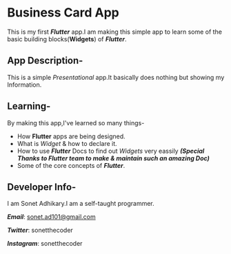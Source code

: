 # Business Card App

This is my first **_Flutter_** app.I am making this simple app to learn some of the basic building blocks(**Widgets**) of **_Flutter_**.

## App Description-

This is a simple _Presentational_ app.It basically does nothing but showing my Information.

## Learning-

By making this app,I've learned so many things-

- How **Flutter** apps are being designed.
- What is _Widget_ & how to declare it.
- How to use **_Flutter_** Docs to find out _Widgets_ very eassily **_(Special Thanks to Flutter team to make & maintain such an amazing Doc)_**
- Some of the core concepts of **_Flutter_**.

## Developer Info-

I am Sonet Adhikary.I am a self-taught programmer.

**_Email_**: sonet.ad101@gmail.com

**_Twitter_**: sonetthecoder

**_Instagram_**: sonetthecoder
